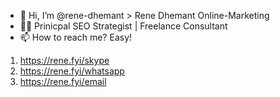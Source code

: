- 👋 Hi, I’m @rene-dhemant > Rene Dhemant Online-Marketing
- 👨‍💻 Prinicpal SEO Strategist | Freelance Consultant
- 📫 How to reach me? Easy!
1. https://rene.fyi/skype
2. https://rene.fyi/whatsapp
3. https://rene.fyi/email

<!---
rene-dhemant/rene-dhemant is a ✨ special ✨ repository because its `README.md` (this file) appears on your GitHub profile.
You can click the Preview link to take a look at your changes.
--->
